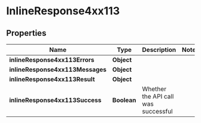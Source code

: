 # InlineResponse4xx113

## Properties
Name | Type | Description | Notes
------------ | ------------- | ------------- | -------------
**inlineResponse4xx113Errors** | **Object** |  | 
**inlineResponse4xx113Messages** | **Object** |  | 
**inlineResponse4xx113Result** | **Object** |  | 
**inlineResponse4xx113Success** | **Boolean** | Whether the API call was successful | 

